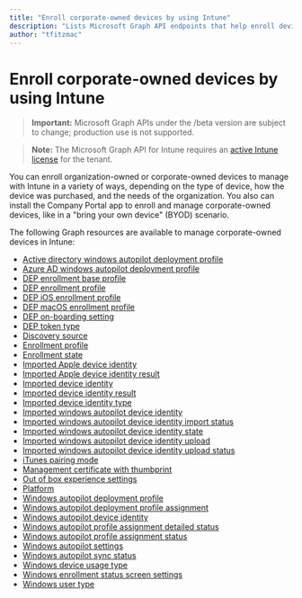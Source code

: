 ---title: "Enroll corporate-owned devices by using Intune"description: "Lists Microsoft Graph API endpoints that help enroll devices into Microsoft Intune tenants."author: "tfitzmac"---# Enroll corporate-owned devices by using Intune> **Important:** Microsoft Graph APIs under the /beta version are subject to change; production use is not supported.> **Note:** The Microsoft Graph API for Intune requires an [active Intune license](https://go.microsoft.com/fwlink/?linkid=839381) for the tenant.You can enroll organization-owned or corporate-owned devices to manage with Intune in a variety of ways, depending on the type of device, how the device was purchased, and the needs of the organization. You also can install the Company Portal app to enroll and manage corporate-owned devices, like in a "bring your own device" (BYOD) scenario.The following Graph resources are available to manage corporate-owned devices in Intune:- [Active directory windows autopilot deployment profile](intune-enrollment-activedirectorywindowsautopilotdeploymentprofile.md)- [Azure AD windows autopilot deployment profile](intune-enrollment-azureadwindowsautopilotdeploymentprofile.md)- [DEP enrollment base profile](intune-enrollment-depenrollmentbaseprofile.md)- [DEP enrollment profile](intune-enrollment-depenrollmentprofile.md)- [DEP iOS enrollment profile](intune-enrollment-depiosenrollmentprofile.md)- [DEP macOS enrollment profile](intune-enrollment-depmacosenrollmentprofile.md)- [DEP on-boarding setting](intune-enrollment-deponboardingsetting.md)- [DEP token type](intune-enrollment-deptokentype.md)- [Discovery source](intune-enrollment-discoverysource.md)- [Enrollment profile](intune-enrollment-enrollmentprofile.md)- [Enrollment state](intune-enrollment-enrollmentstate.md)- [Imported Apple device identity](intune-enrollment-importedappledeviceidentity.md)- [Imported Apple device identity result](intune-enrollment-importedappledeviceidentityresult.md)- [Imported device identity](intune-enrollment-importeddeviceidentity.md)- [Imported device identity result](intune-enrollment-importeddeviceidentityresult.md)- [Imported device identity type](intune-enrollment-importeddeviceidentitytype.md)- [Imported windows autopilot device identity](intune-enrollment-importedwindowsautopilotdeviceidentity.md)- [Imported windows autopilot device identity import status](intune-enrollment-importedwindowsautopilotdeviceidentityimportstatus.md)- [Imported windows autopilot device identity state](intune-enrollment-importedwindowsautopilotdeviceidentitystate.md)- [Imported windows autopilot device identity upload](intune-enrollment-importedwindowsautopilotdeviceidentityupload.md)- [Imported windows autopilot device identity upload status](intune-enrollment-importedwindowsautopilotdeviceidentityuploadstatus.md)- [iTunes pairing mode](intune-enrollment-itunespairingmode.md)- [Management certificate with thumbprint](intune-enrollment-managementcertificatewiththumbprint.md)- [Out of box experience settings](intune-enrollment-outofboxexperiencesettings.md)- [Platform](intune-enrollment-platform.md)- [Windows autopilot deployment profile](intune-enrollment-windowsautopilotdeploymentprofile.md)- [Windows autopilot deployment profile assignment](intune-enrollment-windowsautopilotdeploymentprofileassignment.md)- [Windows autopilot device identity](intune-enrollment-windowsautopilotdeviceidentity.md)- [Windows autopilot profile assignment detailed status](intune-enrollment-windowsautopilotprofileassignmentdetailedstatus.md)- [Windows autopilot profile assignment status](intune-enrollment-windowsautopilotprofileassignmentstatus.md)- [Windows autopilot settings](intune-enrollment-windowsautopilotsettings.md)- [Windows autopilot sync status](intune-enrollment-windowsautopilotsyncstatus.md)- [Windows device usage type](intune-enrollment-windowsdeviceusagetype.md)- [Windows enrollment status screen settings](intune-enrollment-windowsenrollmentstatusscreensettings.md)- [Windows user type](intune-enrollment-windowsusertype.md)